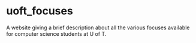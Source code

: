 # uoft_focuses
A website giving a brief description about all the various focuses available for computer science students at U of T. 

